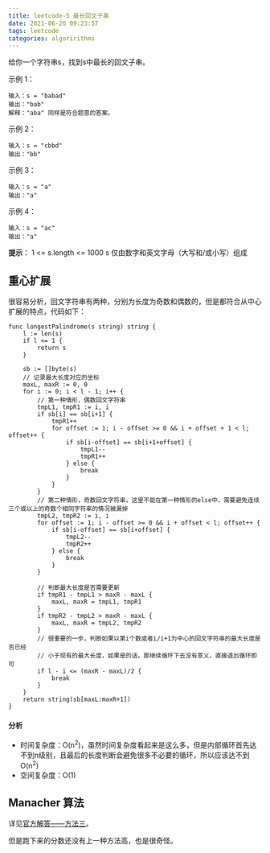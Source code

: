 ```yaml
---
title: leetcode-5 最长回文子串
date: 2021-06-26 09:23:57
tags: leetcode
categories: algoririthms
---
```

给你一个字符串s，找到s中最长的回文子串。
<!-- more -->
示例 1：
```
输入：s = "babad"
输出："bab"
解释："aba" 同样是符合题意的答案。
```
示例 2：
```
输入：s = "cbbd"
输出："bb"
```
示例 3：
```
输入：s = "a"
输出："a"
```
示例 4：
```
输入：s = "ac"
输出："a"
```

**提示**：
1 <= s.length <= 1000
s 仅由数字和英文字母（大写和/或小写）组成

## 重心扩展
很容易分析，回文字符串有两种，分别为长度为奇数和偶数的，但是都符合从中心扩展的特点，代码如下：
``` golang
func longestPalindrome(s string) string {
    l := len(s)
    if l <= 1 {
        return s
    }
    
    sb := []byte(s)
    // 记录最大长度对应的坐标
    maxL, maxR := 0, 0
    for i := 0; i < l - 1; i++ {
    	// 第一种情形，偶数回文字符串
        tmpL1, tmpR1 := i, i
        if sb[i] == sb[i+1] {
            tmpR1++
            for offset := 1; i - offset >= 0 && i + offset + 1 < l; offset++ {
                if sb[i-offset] == sb[i+1+offset] {
                    tmpL1--
                    tmpR1++
                } else {
                    break
                }
            }
        }
        // 第二种情形，奇数回文字符串，这里不能在第一种情形的else中，需要避免连续三个或以上的奇数个相同字符串的情况被漏掉
        tmpL2, tmpR2 := i, i
        for offset := 1; i - offset >= 0 && i + offset < l; offset++ {
            if sb[i-offset] == sb[i+offset] {
                tmpL2--
                tmpR2++
            } else {
                break
            }   
        }
        
        // 判断最大长度是否需要更新
        if tmpR1 - tmpL1 > maxR - maxL {
            maxL, maxR = tmpL1, tmpR1
        }
        if tmpR2 - tmpL2 > maxR - maxL {
            maxL, maxR = tmpL2, tmpR2
        }
        // 很重要的一步，判断如果以第i个数或者i/i+1为中心的回文字符串的最大长度是否已经
        // 小于现有的最大长度，如果是的话，那继续循环下去没有意义，直接退出循环即可
        if l - i <= (maxR - maxL)/2 {
            break
        }
    }
    return string(sb[maxL:maxR+1])
}
```

#### 分析
* 时间复杂度：O(n<sup>2</sup>)，虽然时间复杂度看起来是这么多，但是内部循环首先达不到n级别，且最后的长度判断会避免很多不必要的循环，所以应该达不到O(n<sup>2</sup>)
* 空间复杂度：O(1)

## Manacher 算法
详见[官方解答——方法三](https://leetcode-cn.com/problems/longest-palindromic-substring/solution/zui-chang-hui-wen-zi-chuan-by-leetcode-solution/)。

但是跑下来的分数还没有上一种方法高，也是很奇怪。